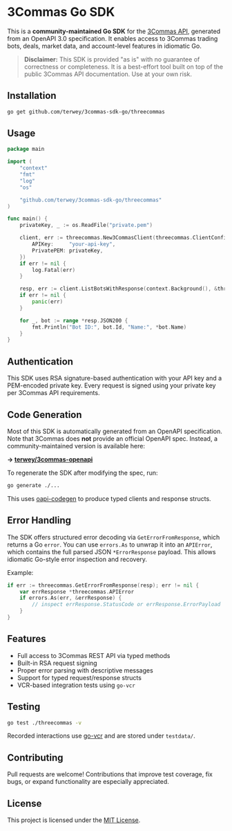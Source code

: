 # 3Commas Go SDK

This is a **community-maintained Go SDK** for the [3Commas API](https://developers.3commas.io), generated from an OpenAPI 3.0 specification. It enables access to 3Commas trading bots, deals, market data, and account-level features in idiomatic Go.

> **Disclaimer:** This SDK is provided "as is" with no guarantee of correctness or completeness. It is a best-effort tool built on top of the public 3Commas API documentation. Use at your own risk.

## Installation

```bash
go get github.com/terwey/3commas-sdk-go/threecommas
```

## Usage

```go
package main

import (
	"context"
	"fmt"
	"log"
	"os"

	"github.com/terwey/3commas-sdk-go/threecommas"
)

func main() {
	privateKey, _ := os.ReadFile("private.pem")

	client, err := threecommas.New3CommasClient(threecommas.ClientConfig{
		APIKey:     "your-api-key",
		PrivatePEM: privateKey,
	})
	if err != nil {
		log.Fatal(err)
	}

	resp, err := client.ListBotsWithResponse(context.Background(), &threecommas.ListBotsParams{})
	if err != nil {
		panic(err)
	}

	for _, bot := range *resp.JSON200 {
		fmt.Println("Bot ID:", bot.Id, "Name:", *bot.Name)
	}
}
```

## Authentication

This SDK uses RSA signature-based authentication with your API key and a PEM-encoded private key. Every request is signed using your private key per 3Commas API requirements.

## Code Generation

Most of this SDK is automatically generated from an OpenAPI specification. Note that 3Commas does **not** provide an official OpenAPI spec. Instead, a community-maintained version is available here:

**→ [terwey/3commas-openapi](https://github.com/terwey/3commas-openapi)**

To regenerate the SDK after modifying the spec, run:

```bash
go generate ./...
```

This uses [oapi-codegen](https://github.com/deepmap/oapi-codegen) to produce typed clients and response structs.

## Error Handling

The SDK offers structured error decoding via `GetErrorFromResponse`, which returns a Go `error`. You can use `errors.As` to unwrap it into an `APIError`, which contains the full parsed JSON `*ErrorResponse` payload. This allows idiomatic Go-style error inspection and recovery.

Example:

```go
if err := threecommas.GetErrorFromResponse(resp); err != nil {
	var errResponse *threecommas.APIError
	if errors.As(err, &errResponse) {
		// inspect errResponse.StatusCode or errResponse.ErrorPayload
	}
}
```

## Features

* Full access to 3Commas REST API via typed methods
* Built-in RSA request signing
* Proper error parsing with descriptive messages
* Support for typed request/response structs
* VCR-based integration tests using `go-vcr`

## Testing

```bash
go test ./threecommas -v
```

Recorded interactions use [go-vcr](https://github.com/dnaeon/go-vcr) and are stored under `testdata/`.

## Contributing

Pull requests are welcome! Contributions that improve test coverage, fix bugs, or expand functionality are especially appreciated.

## License

This project is licensed under the [MIT License](LICENSE).

